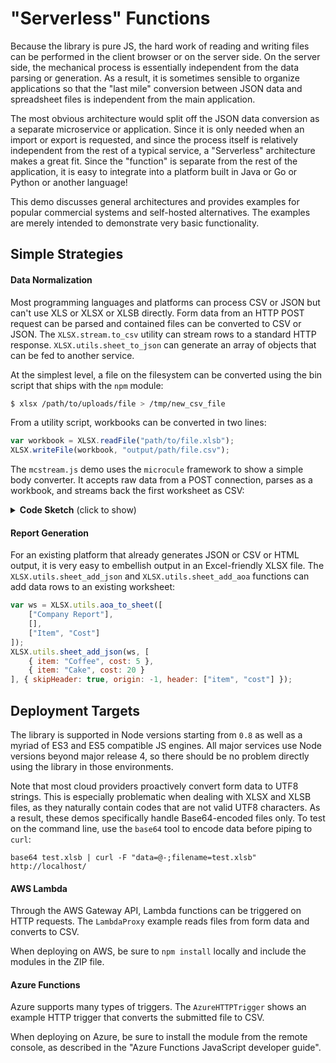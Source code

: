 # "Serverless" Functions

Because the library is pure JS, the hard work of reading and writing files can
be performed in the client browser or on the server side.  On the server side,
the mechanical process is essentially independent from the data parsing or
generation.  As a result, it is sometimes sensible to organize applications so
that the "last mile" conversion between JSON data and spreadsheet files is
independent from the main application.

The most obvious architecture would split off the JSON data conversion as a
separate microservice or application.  Since it is only needed when an import or
export is requested, and since the process itself is relatively independent from
the rest of a typical service, a "Serverless" architecture makes a great fit.
Since the "function" is separate from the rest of the application, it is easy to
integrate into a platform built in Java or Go or Python or another language!

This demo discusses general architectures and provides examples for popular
commercial systems and self-hosted alternatives.  The examples are merely
intended to demonstrate very basic functionality.


## Simple Strategies

#### Data Normalization

Most programming languages and platforms can process CSV or JSON but can't use
XLS or XLSX or XLSB directly.  Form data from an HTTP POST request can be parsed
and contained files can be converted to CSV or JSON.  The `XLSX.stream.to_csv`
utility can stream rows to a standard HTTP response.  `XLSX.utils.sheet_to_json`
can generate an array of objects that can be fed to another service.

At the simplest level, a file on the filesystem can be converted using the bin
script that ships with the `npm` module:

```bash
$ xlsx /path/to/uploads/file > /tmp/new_csv_file
```

From a utility script, workbooks can be converted in two lines:

```js
var workbook = XLSX.readFile("path/to/file.xlsb");
XLSX.writeFile(workbook, "output/path/file.csv");
```

The `mcstream.js` demo uses the `microcule` framework to show a simple body
converter.  It accepts raw data from a POST connection, parses as a workbook,
and streams back the first worksheet as CSV:

<details>
	<summary><b>Code Sketch</b> (click to show)</summary>

```js
const XLSX = require('xlsx');

module.exports = (hook) => {
	/* process_RS from the main README under "Streaming Read" section */
	process_RS(hook.req, (wb) => {
		hook.res.writeHead(200, { 'Content-Type': 'text/csv' });
		/* get first worksheet */
		const ws = wb.Sheets[wb.SheetNames[0]];
		/* generate CSV stream and pipe to response */
		const stream = XLSX.stream.to_csv(ws);
		stream.pipe(hook.res);
	});
};
```

</details>


#### Report Generation

For an existing platform that already generates JSON or CSV or HTML output, it
is very easy to embellish output in an Excel-friendly XLSX file.  The
`XLSX.utils.sheet_add_json` and `XLSX.utils.sheet_add_aoa` functions can add
data rows to an existing worksheet:

```js
var ws = XLSX.utils.aoa_to_sheet([
	["Company Report"],
	[],
	["Item", "Cost"]
]);
XLSX.utils.sheet_add_json(ws, [
	{ item: "Coffee", cost: 5 },
	{ item: "Cake", cost: 20 }
], { skipHeader: true, origin: -1, header: ["item", "cost"] });
```


## Deployment Targets

The library is supported in Node versions starting from `0.8` as well as a
myriad of ES3 and ES5 compatible JS engines.  All major services use Node
versions beyond major release 4, so there should be no problem directly using
the library in those environments.

Note that most cloud providers proactively convert form data to UTF8 strings.
This is especially problematic when dealing with XLSX and XLSB files, as they
naturally contain codes that are not valid UTF8 characters.  As a result, these
demos specifically handle Base64-encoded files only.  To test on the command
line, use the `base64` tool to encode data before piping to `curl`:

```
base64 test.xlsb | curl -F "data=@-;filename=test.xlsb" http://localhost/
```

#### AWS Lambda

Through the AWS Gateway API, Lambda functions can be triggered on HTTP requests.
The `LambdaProxy` example reads files from form data and converts to CSV.

When deploying on AWS, be sure to `npm install` locally and include the modules
in the ZIP file.

#### Azure Functions

Azure supports many types of triggers.  The `AzureHTTPTrigger` shows an example
HTTP trigger that converts the submitted file to CSV.

When deploying on Azure, be sure to install the module from the remote console,
as described in the "Azure Functions JavaScript developer guide".
